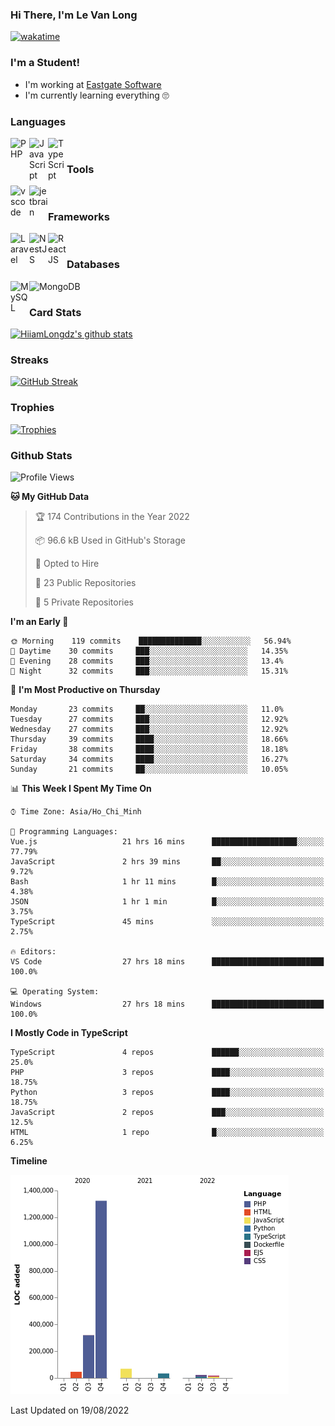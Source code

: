 ### Hi There, I'm Le Van Long 

[![wakatime](https://wakatime.com/badge/user/6843c55a-2a06-4fcd-8ddd-3f4718f8cf4d.svg)](https://wakatime.com/@6843c55a-2a06-4fcd-8ddd-3f4718f8cf4d)

### I'm a Student!
- I'm working at [Eastgate Software](https://eastgate-software.com/)
- I'm currently learning everything 🙄

### Languages
<img align="left" alt="PHP" src="https://img.icons8.com/dusk/64/000000/php-logo.png" width="30px"/>
<img align="left" alt="JavaScript" src="https://img.icons8.com/dusk/64/000000/javascript.png" width="30px"/>
<img align="left" alt="TypeScript" src="https://img.icons8.com/typescript" width="30px" />
<br />

### Tools
<img align="left" alt="vscode" src="https://img.icons8.com/dusk/64/000000/visual-studio-code-2019.png" width="30px"/>
<img align="left" alt="jetbrain" src="https://camo.githubusercontent.com/8268dcfb76697dd53286590ec9b4385d7a0b89ce/68747470733a2f2f63646e2e6a7364656c6976722e6e65742f6e706d2f73696d706c652d69636f6e734076332f69636f6e732f6a6574627261696e732e737667" width="30px"/>
<br />

### Frameworks
<img align="left" alt="Laravel" src="https://img.icons8.com/ios/50/000000/laravel.png" width="30px"/>
<img align="left" alt="NestJS" src="https://d33wubrfki0l68.cloudfront.net/e937e774cbbe23635999615ad5d7732decad182a/26072/logo-small.ede75a6b.svg" width="30px" />
<img align="left" alt="ReactJS" src="https://img.icons8.com/dusk/64/000000/react.png" width="30px" />
<br />

### Databases
<img align="left" alt="MySQL" src="https://img.icons8.com/ios-filled/50/000000/mysql-logo.png" width="30px"/>
<img align="left" alt="MongoDB" src="https://webimages.mongodb.com/_com_assets/cms/kpo5kblefbjq79065-Horizontal_Default.svg?auto=format%252Ccompress" height="30px" />
<br />

### Card Stats
[![HiiamLongdz's github stats](https://github-readme-stats.vercel.app/api?username=Eliitme&show_icons=true&theme=default)](#CardStats)

### Streaks
[![GitHub Streak](http://github-readme-streak-stats.herokuapp.com?user=Eliitme)](#Streaks)

### Trophies
[![Trophies](https://github-profile-trophy.vercel.app/?username=Eliitme&margin-w=10&theme=discord)](#Trophies)

### Github Stats
<!--START_SECTION:waka-->
![Profile Views](http://img.shields.io/badge/Profile%20Views-0-blue)

**🐱 My GitHub Data** 

> 🏆 174 Contributions in the Year 2022
 > 
> 📦 96.6 kB Used in GitHub's Storage 
 > 
> 💼 Opted to Hire
 > 
> 📜 23 Public Repositories 
 > 
> 🔑 5 Private Repositories  
 > 
**I'm an Early 🐤** 

```text
🌞 Morning    119 commits    ██████████████░░░░░░░░░░░   56.94% 
🌆 Daytime    30 commits     ███░░░░░░░░░░░░░░░░░░░░░░   14.35% 
🌃 Evening    28 commits     ███░░░░░░░░░░░░░░░░░░░░░░   13.4% 
🌙 Night      32 commits     ███░░░░░░░░░░░░░░░░░░░░░░   15.31%

```
📅 **I'm Most Productive on Thursday** 

```text
Monday       23 commits     ██░░░░░░░░░░░░░░░░░░░░░░░   11.0% 
Tuesday      27 commits     ███░░░░░░░░░░░░░░░░░░░░░░   12.92% 
Wednesday    27 commits     ███░░░░░░░░░░░░░░░░░░░░░░   12.92% 
Thursday     39 commits     ████░░░░░░░░░░░░░░░░░░░░░   18.66% 
Friday       38 commits     ████░░░░░░░░░░░░░░░░░░░░░   18.18% 
Saturday     34 commits     ████░░░░░░░░░░░░░░░░░░░░░   16.27% 
Sunday       21 commits     ██░░░░░░░░░░░░░░░░░░░░░░░   10.05%

```


📊 **This Week I Spent My Time On** 

```text
⌚︎ Time Zone: Asia/Ho_Chi_Minh

💬 Programming Languages: 
Vue.js                   21 hrs 16 mins      ███████████████████░░░░░░   77.79% 
JavaScript               2 hrs 39 mins       ██░░░░░░░░░░░░░░░░░░░░░░░   9.72% 
Bash                     1 hr 11 mins        █░░░░░░░░░░░░░░░░░░░░░░░░   4.38% 
JSON                     1 hr 1 min          █░░░░░░░░░░░░░░░░░░░░░░░░   3.75% 
TypeScript               45 mins             ░░░░░░░░░░░░░░░░░░░░░░░░░   2.75%

🔥 Editors: 
VS Code                  27 hrs 18 mins      █████████████████████████   100.0%

💻 Operating System: 
Windows                  27 hrs 18 mins      █████████████████████████   100.0%

```

**I Mostly Code in TypeScript** 

```text
TypeScript               4 repos             ██████░░░░░░░░░░░░░░░░░░░   25.0% 
PHP                      3 repos             ████░░░░░░░░░░░░░░░░░░░░░   18.75% 
Python                   3 repos             ████░░░░░░░░░░░░░░░░░░░░░   18.75% 
JavaScript               2 repos             ███░░░░░░░░░░░░░░░░░░░░░░   12.5% 
HTML                     1 repo              █░░░░░░░░░░░░░░░░░░░░░░░░   6.25%

```


**Timeline**

![Chart not found](https://raw.githubusercontent.com/Eliitme/Eliitme/master/charts/bar_graph.png) 


 Last Updated on 19/08/2022
<!--END_SECTION:waka-->
